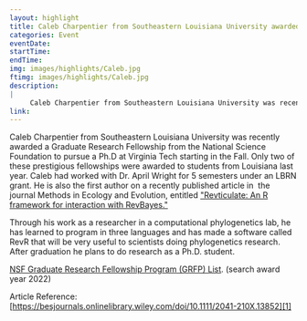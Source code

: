 ```yaml
---
layout: highlight
title: Caleb Charpentier from Southeastern Louisiana University awarded a Graduate Research Fellowship NSF
categories: Event
eventDate: 
startTime:
endTime:
img: images/highlights/Caleb.jpg
ftimg: images/highlights/Caleb.jpg
description:
|
     Caleb Charpentier from Southeastern Louisiana University was recently awarded a Graduate Research Fellowship from the National Science Foundation to pursue a Ph.D at Virginia Tech starting in the Fall. Only two of these prestigious fellowships were awarded to students from Louisiana last year. Caleb had worked with Dr. April Wright for 5 semesters under an LBRN grant. He is also the first author on a recently published article in  the journal Methods in Ecology and Evolution, entitled "Revticulate: An R framework for interaction with RevBayes."
link: 
---
```

Caleb Charpentier from Southeastern Louisiana University was recently awarded a Graduate Research Fellowship from the National Science Foundation to pursue a Ph.D at Virginia Tech starting in the Fall. Only two of these prestigious fellowships were awarded to students from Louisiana last year. Caleb had worked with Dr. April Wright for 5 semesters under an LBRN grant. He is also the first author on a recently published article in  the journal Methods in Ecology and Evolution, entitled ["Revticulate: An R framework for interaction with RevBayes."][1]

Through his work as a researcher in a computational phylogenetics lab, he has learned to program in three languages and has made a software called RevR that will be very useful to scientists doing phylogenetics research. After graduation he plans to do research as a Ph.D. student.

[NSF Graduate Research Fellowship Program (GRFP) List][2]. (search award year 2022)

Article Reference: [https://besjournals.onlinelibrary.wiley.com/doi/10.1111/2041-210X.13852][1]

[1]: https://besjournals.onlinelibrary.wiley.com/doi/10.1111/2041-210X.13852
[2]: https://www.research.gov/grfp/AwardeeList.do?method=loadAwardeeList&lastName=Charpentier